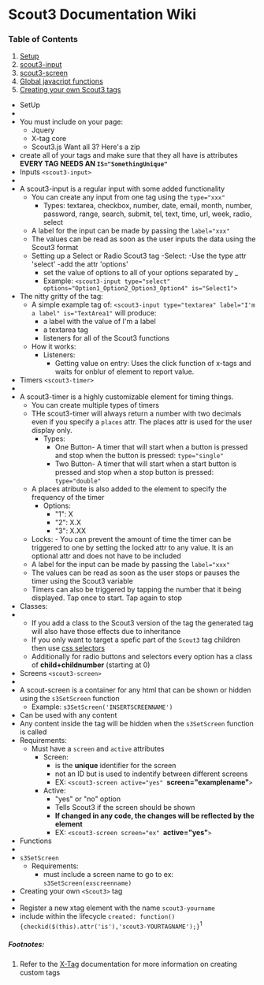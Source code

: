 # Scout3 Documentation Wiki
### Table of Contents
1. [Setup](https://github.com/josephbabbitt/Scout3/wiki/#--setup-)
2. [scout3-input](https://github.com/josephbabbitt/Scout3/wiki/#--inputs-scout3-input)
3. [scout3-screen](https://github.com/josephbabbitt/Scout3/wiki/#--screens-scout3-screen)
4. [Global javacript functions](https://github.com/josephbabbitt/Scout3/wiki/#--functions)
5. [Creating your own Scout3 tags](https://github.com/josephbabbitt/Scout3/wiki/#--creating-your-own-scout3-tags)
- SetUp 
- 
- You must include on your page:
    - Jquery
    - X-tag core
    - Scout3.js
    Want all 3? Here's a zip
- create all of your tags and make sure that they all have is attributes **EVERY TAG NEEDS AN `IS="SomethingUnique"`**
- Inputs `<scout3-input>`
- 
- A scout3-input is a regular input with some added functionality
    - You can create any input from one tag using the `type="xxx"`
        - Types: textarea, checkbox, number, date, email, month, number, password, range, search, submit, tel, text, time, url, week, radio, select
    - A label for the input can be made by passing the `label="xxx"`
    - The values can be read as soon as the user inputs the data using the Scout3 format
    - Setting up a Select or Radio Scout3 tag
    -Select:
        -Use the type attr 'select'
        -add the attr 'options'
        - set the value of options to all of your options separated by _
        - Example: `<scout3-input type="select" options="Option1_Option2_Option3_Option4" is="Select1">`
- The nitty gritty of the tag:
    - A simple example tag of: `<scout3-input type="textarea" label="I'm a label" is="TextArea1"` will produce:
        - a label with the value of I'm a label
        - a textarea tag
        - listeners for all of the Scout3 functions
    - How it works:
        - Listeners:
            - Getting value on entry: Uses the click function of x-tags and waits for onblur of element to report value.
- Timers `<scout3-timer>`
- 
- A scout3-timer is a highly customizable element for timing things.
    - You can create multiple types of timers
    - THe scout3-timer will always return a number with two decimals even if you specify a `places` attr. The places attr is used for the user display only.
        - Types: 
            - One Button- A timer that will start when a button is pressed and stop when the button is pressed: `type="single"`
            - Two Button- A timer that will start when a start button is pressed and stop when a stop button is pressed: `type="double"`
    - A places atribute is also added to the element to specify the frequency of the timer
        - Options:
            - "1": X
            - "2": X.X
            - "3": X.XX
    - Locks:
           - You can prevent the amount of time the timer can be triggered to one by setting the locked attr to any value. It is an optional attr and does not have to be included
    - A label for the input can be made by passing the `label="xxx"`
    - The values can be read as soon as the user stops or pauses the timer using the Scout3 variable
    - Timers can also be triggered by tapping the number that it being displayed. Tap once to start. Tap again to stop
- Classes:
- 
    - If you add a class to the Scout3 version of the tag the generated tag will also have those effects due to inheritance
    - If you only want to target a spefic part of the `Scout3` tag children then use [css selectors](http://www.w3schools.com/cssref/css_selectors.asp)
    - Additionally for radio buttons and selectors every option has a class of **child+childnumber** (starting at 0)
- Screens `<scout3-screen>`
-
- A scout-screen is a container for any html that can be shown or hidden using the `s3SetScreen` function
    - Example: `s3SetScreen('INSERTSCREENNAME')`
- Can be used with any content
- Any content inside the tag will be hidden when the `s3SetScreen` function is called
- Requirements:
    - Must have a `screen` and `active` attributes
        - Screen:
            - is the **unique** identifier for the screen
            - not an ID but is used to indentify between different screens
            - EX: `<scout3-screen active="yes" `**screen="examplename"**`>`
        - Active:
            - "yes" or "no" option
            - Tells Scout3 if the screen should be shown
            - **If changed in any code, the changes will be reflected by the element**
            - EX: `<scout3-screen screen="ex" `**active="yes"**`>`
- Functions
-
- `s3SetScreen`
    - Requirements:
        - must include a screen name to go to ex: `s3SetScreen(exscreenname)`
- Creating your own `<Scout3>` tag
- 
- Register a new xtag element with the name `scout3-yourname`
- include within the lifecycle `created: function(){checkid($(this).attr('is'),'scout3-YOURTAGNAME');}`<sup>1</sup>

##### Footnotes:
1. Refer to the [X-Tag](http://x-tag.github.io/) documentation for more information on creating custom tags
